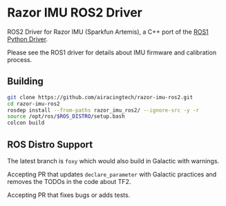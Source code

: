 # Razor IMU ROS2 Driver

ROS2 Driver for Razor IMU (Sparkfun Artemis), a C++ port of the [ROS1 Python Driver](https://github.com/ENSTABretagneRobotics/razor_imu_9dof.git).

Please see the ROS1 driver for details about IMU firmware and calibration process.

## Building

```bash
git clone https://github.com/airacingtech/razor-imu-ros2.git
cd razor-imu-ros2
rosdep install --from-paths razor_imu_ros2/ --ignore-src -y -r
source /opt/ros/$ROS_DISTRO/setup.bash
colcon build
```

## ROS Distro Support

The latest branch is `foxy` which would also build in Galactic with warnings.

Accepting PR that updates `declare_parameter` with Galactic practices and removes the TODOs in the code about TF2.

Accepting PR that fixes bugs or adds tests.
